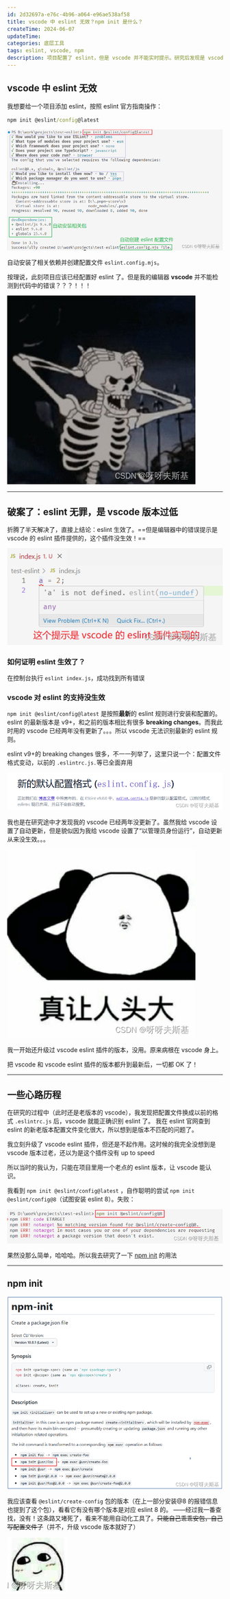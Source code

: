 ```yaml
---
id: 2d32697a-e76c-4b96-a064-e96ae538af58
title: vscode 中 eslint 无效？npm init 是什么？
createTime: 2024-06-07
updateTime:
categories: 底层工具
tags: eslint, vscode, npm
description: 项目配置了 eslint，但是 vscode 并不能实时提示。研究后发现是 vscode 版本过旧，不能识别新版 eslint 的配置文件，升级 vscode 和其 eslint 插件即可解决。在此过程中，简单了解了 npm init 的用法。
---
```


## vscode 中 eslint 无效

我想要给一个项目添加 eslint，按照 eslint 官方指南操作：

```cmd
npm init @eslint/config@latest
```

![在这里插入图片描述](../post-assets/adcf40d0-986b-4311-929b-d6e31d2148eb.png)

自动安装了相关依赖并创建配置文件 `eslint.config.mjs`。

按理说，此刻项目应该已经配置好 eslint 了。但是我的编辑器 **vscode** 并不能检测到代码中的错误？？？！！！

![在这里插入图片描述](../post-assets/3e8be69c-c1a3-441c-98da-e9f283d93507.png)

---

## 破案了：eslint 无罪，是 vscode 版本过低

折腾了半天解决了，直接上结论：eslint 生效了。==但是编辑器中的错误提示是 vscode 的 eslint 插件提供的，这个插件没生效！==

![在这里插入图片描述](../post-assets/2309a14e-c880-495b-a819-333290aab7e8.png)

### 如何证明 eslint 生效了？

在控制台执行 `eslint index.js`，成功找到所有错误

### vscode 对 eslint 的支持没生效

`npm init @eslint/config@latest` 是按照**最新**的 eslint 规则进行安装和配置的。eslint 的最新版本是 v9+，和之前的版本相比有很多 **breaking changes**。而我此时用的 vscode 已经两年没有更新了。。。所以 vscode 无法识别最新的 eslint 规则。

eslint v9+的 breaking changes 很多，不一一列举了，这里只说一个：配置文件格式变动，以前的 `.eslintrc.js.`等已全面弃用

![在这里插入图片描述](../post-assets/bf20d032-666b-4e12-9383-05cf2b7599c2.png)

我也是在研究途中才发现我的 vscode 已经两年没更新了。虽然我给 vscode 设置了自动更新，但是貌似因为我给 vscode 设置了“以管理员身份运行”，自动更新从来没生效。。。

![在这里插入图片描述](../post-assets/ea1be895-0835-46ab-bd4f-49a7a790ab19.png)

我一开始还升级过 vscode eslint 插件的版本，没用。原来病根在 vscode 身上。

把 vscode 和 vscode eslint 插件的版本都升到最新后，一切都 OK 了！

---

## 一些心路历程

在研究的过程中（此时还是老版本的 vscode），我发现把配置文件换成以前的格式 `.eslintrc.js` 后，vscode 就能正确识别 eslint 了。
我在 eslint 官网查到 eslint 的新老版本配置文件变化很大，所以想到是版本不匹配的问题了。

我立刻升级了 vscode eslint 插件，但还是不起作用。这时候的我完全没想到是 vscode 版本过老，还以为是这个插件没有 up to speed

所以当时的我认为，只能在项目里用一个老点的 eslint 版本，让 vscode 能认识。

我看到 `npm init @eslint/config@latest` ，自作聪明的尝试 `npm init @eslint/config@8`（试图安装 eslint 8）。失败：

![在这里插入图片描述](../post-assets/092df5d1-ee95-41e9-98c4-67ae86654e79.png)

果然没那么简单，哈哈哈。所以我去研究了一下 [npm init](https://docs.npmjs.com/cli/v10/commands/npm-init) 的用法

---

## npm init

![在这里插入图片描述](../post-assets/25e8e633-4740-413f-a620-080afa3d1a67.png)

我应该查看 `@eslint/create-config` 包的版本（在上一部分安装@8 的报错信息也提到了这个包），看看它有没有哪个版本是对应 eslint 8 的。
——经过我一番查找，没有！这条路又堵死了，看来不能用自动化工具了。~~只能自己乖乖安包，自己写配置文件了~~（并不，升级 vscode 版本就好了）

![在这里插入图片描述](../post-assets/1488fd81-e3d9-4cc2-a46c-d28212642597.png)
